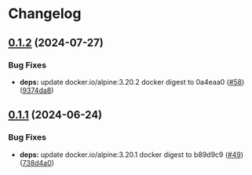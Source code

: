 # Changelog

## [0.1.2](https://github.com/toanju/dnsmasq-rpi/compare/0.1.1...0.1.2) (2024-07-27)


### Bug Fixes

* **deps:** update docker.io/alpine:3.20.2 docker digest to 0a4eaa0 ([#58](https://github.com/toanju/dnsmasq-rpi/issues/58)) ([9374da8](https://github.com/toanju/dnsmasq-rpi/commit/9374da8215b236afce46af230e2a9e1080816f5b))

## [0.1.1](https://github.com/toanju/dnsmasq-rpi/compare/0.1.0...0.1.1) (2024-06-24)


### Bug Fixes

* **deps:** update docker.io/alpine:3.20.1 docker digest to b89d9c9 ([#49](https://github.com/toanju/dnsmasq-rpi/issues/49)) ([738d4a0](https://github.com/toanju/dnsmasq-rpi/commit/738d4a044465f26ebd3ecf679f9d1e7e0632c723))
